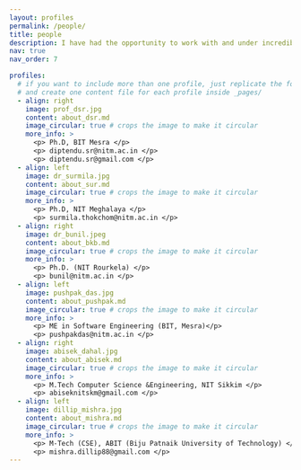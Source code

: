 ```yaml
---
layout: profiles
permalink: /people/
title: people
description: I have had the opportunity to work with and under incredibly talented and intellectual individuals and supervisors, and I am currently collaborating with some equally talented people.
nav: true
nav_order: 7

profiles:
  # if you want to include more than one profile, just replicate the following block
  # and create one content file for each profile inside _pages/
  - align: right
    image: prof_dsr.jpg
    content: about_dsr.md
    image_circular: true # crops the image to make it circular
    more_info: >
      <p> Ph.D, BIT Mesra </p>
      <p> diptendu.sr@nitm.ac.in </p>
      <p> diptendu.sr@gmail.com </p>
  - align: left
    image: dr_surmila.jpg
    content: about_sur.md
    image_circular: true # crops the image to make it circular
    more_info: >
      <p> Ph.D, NIT Meghalaya </p>
      <p> surmila.thokchom@nitm.ac.in </p>
  - align: right
    image: dr_bunil.jpeg
    content: about_bkb.md
    image_circular: true # crops the image to make it circular
    more_info: >
      <p> Ph.D. (NIT Rourkela) </p>
      <p> bunil@nitm.ac.in </p>
  - align: left
    image: pushpak_das.jpg
    content: about_pushpak.md
    image_circular: true # crops the image to make it circular
    more_info: >
      <p> ME in Software Engineering (BIT, Mesra)</p>
      <p> pushpakdas@nitm.ac.in </p>
  - align: right
    image: abisek_dahal.jpg
    content: about_abisek.md
    image_circular: true # crops the image to make it circular
    more_info: >
      <p> M.Tech Computer Science &Engineering, NIT Sikkim </p>
      <p> abiseknitskm@gmail.com </p>
  - align: left
    image: dillip_mishra.jpg
    content: about_mishra.md
    image_circular: true # crops the image to make it circular
    more_info: >
      <p> M-Tech (CSE), ABIT (Biju Patnaik University of Technology) </p>
      <p> mishra.dillip88@gmail.com </p>
---
```


